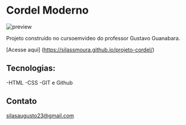 # Cordel Moderno

![preview](../projeto-cordel/github/preview.png)

> 
Projeto construído no cursoemvideo do professor
Gustavo Guanabara.

[Acesse aqui] (https://silassmoura.github.io/projeto-cordel/)

## Tecnologias:
-HTML
-CSS
-GIT e Github

## Contato
silasaugusto23@gmail.com